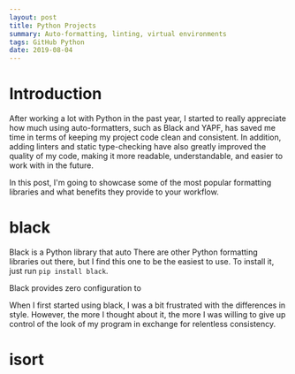 ```yaml
---
layout: post
title: Python Projects
summary: Auto-formatting, linting, virtual environments
tags: GitHub Python
date: 2019-08-04
---
```

# Introduction
After working a lot with Python in the past year, I started to really appreciate how much using auto-formatters, such as Black and YAPF, has saved me time in terms of keeping my project code clean and consistent. In addition, adding linters and static type-checking have also greatly improved the quality of my code, making it more readable, understandable, and easier to work with in the future.

In this post, I'm going to showcase some of the most popular formatting libraries and what benefits they provide to your workflow.


# black
Black is a Python library that auto
There are other Python formatting libraries out there, but I find this one to be the easiest to use. To install it, just run `pip install black`.

Black provides zero configuration to

When I first started using black, I was a bit frustrated with the differences in style. However, the more I thought about it, the more I was willing to give up control of the look of my program in exchange for relentless consistency.


# isort
